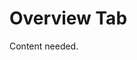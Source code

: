[title]: # (Overview Tab)
[tags]: # (Overview Tab)
[priority]: # (30)

# Overview Tab

Content needed.
